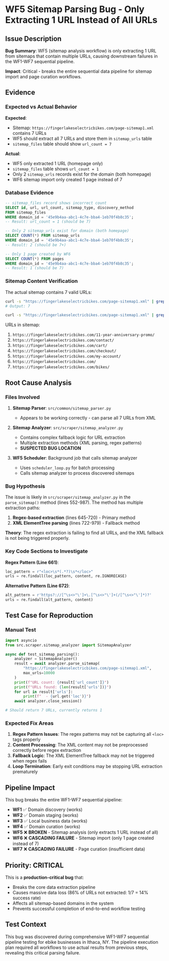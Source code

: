 # WF5 Sitemap Parsing Bug - Only Extracting 1 URL Instead of All URLs

## Issue Description

**Bug Summary**: WF5 (sitemap analysis workflow) is only extracting 1 URL from sitemaps that contain multiple URLs, causing downstream failures in the WF1-WF7 sequential pipeline.

**Impact**: Critical - breaks the entire sequential data pipeline for sitemap import and page curation workflows.

## Evidence

### Expected vs Actual Behavior

**Expected**: 
- Sitemap: `https://fingerlakeselectricbikes.com/page-sitemap1.xml` contains 7 URLs
- WF5 should extract all 7 URLs and store them in `sitemap_urls` table
- `sitemap_files` table should show `url_count = 7`

**Actual**:
- WF5 only extracted 1 URL (homepage only)
- `sitemap_files` table shows `url_count = 1` 
- Only 2 `sitemap_urls` records exist for the domain (both homepage)
- WF6 sitemap import only created 1 page instead of 7

### Database Evidence

```sql
-- sitemap_files record shows incorrect count
SELECT id, url, url_count, sitemap_type, discovery_method 
FROM sitemap_files 
WHERE domain_id = '45e9b4aa-abc1-4c7e-bba4-1eb70f4b8c35';
-- Result: url_count = 1 (should be 7)

-- Only 2 sitemap_urls exist for domain (both homepage)
SELECT COUNT(*) FROM sitemap_urls 
WHERE domain_id = '45e9b4aa-abc1-4c7e-bba4-1eb70f4b8c35';
-- Result: 2 (should be 7+)

-- Only 1 page created by WF6
SELECT COUNT(*) FROM pages 
WHERE domain_id = '45e9b4aa-abc1-4c7e-bba4-1eb70f4b8c35';
-- Result: 1 (should be 7)
```

### Sitemap Content Verification

The actual sitemap contains 7 valid URLs:

```bash
curl -s "https://fingerlakeselectricbikes.com/page-sitemap1.xml" | grep -c "<url>"
# Output: 7

curl -s "https://fingerlakeselectricbikes.com/page-sitemap1.xml" | grep "<loc>"
```

URLs in sitemap:
1. `https://fingerlakeselectricbikes.com/11-year-anniversary-promo/`
2. `https://fingerlakeselectricbikes.com/contact/`
3. `https://fingerlakeselectricbikes.com/cart/`
4. `https://fingerlakeselectricbikes.com/checkout/`
5. `https://fingerlakeselectricbikes.com/my-account/`
6. `https://fingerlakeselectricbikes.com/`
7. `https://fingerlakeselectricbikes.com/bikes/`

## Root Cause Analysis

### Files Involved

1. **Sitemap Parser**: `src/common/sitemap_parser.py`
   - Appears to be working correctly - can parse all 7 URLs from XML

2. **Sitemap Analyzer**: `src/scraper/sitemap_analyzer.py` 
   - Contains complex fallback logic for URL extraction
   - Multiple extraction methods (XML parsing, regex patterns)
   - **SUSPECTED BUG LOCATION**

3. **WF5 Scheduler**: Background job that calls sitemap analyzer
   - Uses `scheduler_loop.py` for batch processing
   - Calls sitemap analyzer to process discovered sitemaps

### Bug Hypothesis

The issue is likely in `src/scraper/sitemap_analyzer.py` in the `parse_sitemap()` method (lines 552-987). The method has multiple extraction paths:

1. **Regex-based extraction** (lines 645-720) - Primary method
2. **XML ElementTree parsing** (lines 722-979) - Fallback method

**Theory**: The regex extraction is failing to find all URLs, and the XML fallback is not being triggered properly.

### Key Code Sections to Investigate

**Regex Pattern (Line 661)**:
```python
loc_pattern = r"<loc>\s*(.*?)\s*</loc>"
urls = re.findall(loc_pattern, content, re.IGNORECASE)
```

**Alternative Pattern (Line 672)**:
```python
alt_pattern = r'https?://[^\s<>"\']+\.[^\s<>"\']+(/[^\s<>"\']*)?'
urls = re.findall(alt_pattern, content)
```

## Test Case for Reproduction

### Manual Test

```python
import asyncio
from src.scraper.sitemap_analyzer import SitemapAnalyzer

async def test_sitemap_parsing():
    analyzer = SitemapAnalyzer()
    result = await analyzer.parse_sitemap(
        "https://fingerlakeselectricbikes.com/page-sitemap1.xml", 
        max_urls=10000
    )
    print(f"URL count: {result['url_count']}")
    print(f"URLs found: {len(result['urls'])}")
    for url in result['urls']:
        print(f"  - {url.get('loc')}")
    await analyzer.close_session()

# Should return 7 URLs, currently returns 1
```

### Expected Fix Areas

1. **Regex Pattern Issues**: The regex patterns may not be capturing all `<loc>` tags properly
2. **Content Processing**: The XML content may not be preprocessed correctly before regex extraction
3. **Fallback Logic**: The XML ElementTree fallback may not be triggered when regex fails
4. **Loop Termination**: Early exit conditions may be stopping URL extraction prematurely

## Pipeline Impact

This bug breaks the entire WF1-WF7 sequential pipeline:

- **WF1** ✅ Domain discovery (works)
- **WF2** ✅ Domain staging (works) 
- **WF3** ✅ Local business data (works)
- **WF4** ✅ Domain curation (works)
- **WF5** ❌ **BROKEN** - Sitemap analysis (only extracts 1 URL instead of all)
- **WF6** ❌ **CASCADING FAILURE** - Sitemap import (only 1 page created instead of 7)
- **WF7** ❌ **CASCADING FAILURE** - Page curation (insufficient data)

## Priority: CRITICAL

This is a **production-critical bug** that:
- Breaks the core data extraction pipeline
- Causes massive data loss (86% of URLs not extracted: 1/7 = 14% success rate)
- Affects all sitemap-based domains in the system
- Prevents successful completion of end-to-end workflow testing

## Test Context

This bug was discovered during comprehensive WF1-WF7 sequential pipeline testing for ebike businesses in Ithaca, NY. The pipeline execution plan required all workflows to use actual results from previous steps, revealing this critical parsing failure.